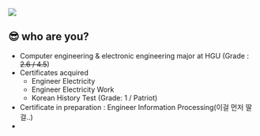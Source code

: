 <!--
**Iamnotegoist/Iamnotegoist** is a ✨ _special_ ✨ repository because its `README.md` (this file) appears on your GitHub profile.

Here are some ideas to get you started:

- 🔭 I’m currently working on ...
- 🌱 I’m currently learning ...
- 👯 I’m looking to collaborate on ...
- 🤔 I’m looking for help with ...
- 💬 Ask me about ...
- 📫 How to reach me: ...
- 😄 Pronouns: ...
- ⚡ Fun fact: ...
-->

<img src="https://capsule-render.vercel.app/api?type=wave&color=0%:'EEFF00',100%:'a82da8'&height=100&section=header&fontSize=90" />

## 😎 who are you?
- Computer engineering & electronic engineering major at HGU (Grade : ~~2.6 / 4.5~~)
- Certificates acquired
  - Engineer Electricity
  - Engineer Electricity Work
  - Korean History Test (Grade: 1 / Patriot)
- Certificate in preparation : Engineer Information Processing(이걸 먼저 딸걸..)
- 

